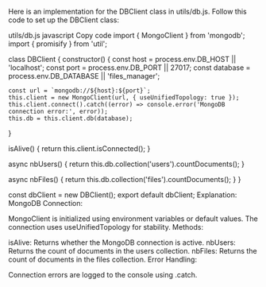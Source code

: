 
Here is an implementation for the DBClient class in utils/db.js. Follow this code to set up the DBClient class:

utils/db.js
javascript
Copy code
import { MongoClient } from 'mongodb';
import { promisify } from 'util';

class DBClient {
  constructor() {
    const host = process.env.DB_HOST || 'localhost';
    const port = process.env.DB_PORT || 27017;
    const database = process.env.DB_DATABASE || 'files_manager';

    const url = `mongodb://${host}:${port}`;
    this.client = new MongoClient(url, { useUnifiedTopology: true });
    this.client.connect().catch((error) => console.error('MongoDB connection error:', error));
    this.db = this.client.db(database);
  }

  isAlive() {
    return this.client.isConnected();
  }

  async nbUsers() {
    return this.db.collection('users').countDocuments();
  }

  async nbFiles() {
    return this.db.collection('files').countDocuments();
  }
}

const dbClient = new DBClient();
export default dbClient;
Explanation:
MongoDB Connection:

MongoClient is initialized using environment variables or default values.
The connection uses useUnifiedTopology for stability.
Methods:

isAlive: Returns whether the MongoDB connection is active.
nbUsers: Returns the count of documents in the users collection.
nbFiles: Returns the count of documents in the files collection.
Error Handling:

Connection errors are logged to the console using .catch.

